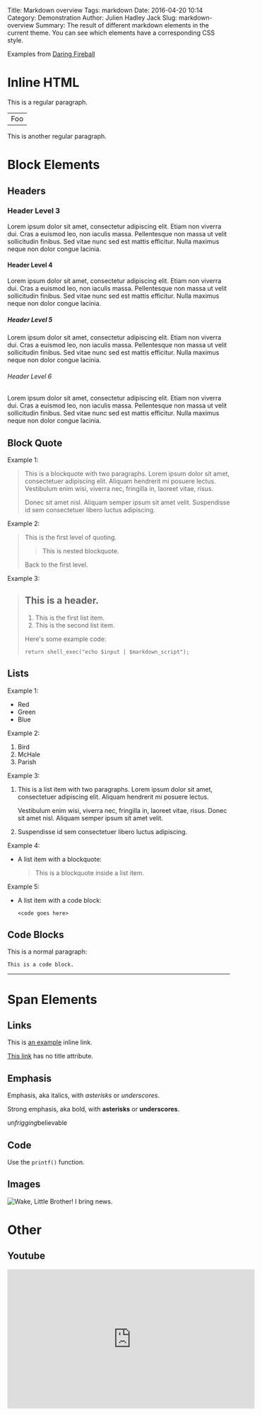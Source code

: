 Title: Markdown overview
Tags: markdown
Date: 2016-04-20 10:14
Category: Demonstration
Author: Julien Hadley Jack
Slug: markdown-overview
Summary:
  The result of different markdown elements in the current theme.
  You can see which elements have a corresponding CSS style.

Examples from [Daring Fireball](http://daringfireball.net/projects/markdown/syntax)

# Inline HTML

This is a regular paragraph.

<table>
    <tr>
        <td>Foo</td>
    </tr>
</table>

This is another regular paragraph.

# Block Elements

## Headers

### Header Level 3

Lorem ipsum dolor sit amet, consectetur adipiscing elit. Etiam non viverra dui. Cras a euismod leo, non iaculis massa. Pellentesque non massa ut velit sollicitudin finibus. Sed vitae nunc sed est mattis efficitur. Nulla maximus neque non dolor congue lacinia.

#### Header Level 4

Lorem ipsum dolor sit amet, consectetur adipiscing elit. Etiam non viverra dui. Cras a euismod leo, non iaculis massa. Pellentesque non massa ut velit sollicitudin finibus. Sed vitae nunc sed est mattis efficitur. Nulla maximus neque non dolor congue lacinia.

##### Header Level 5

Lorem ipsum dolor sit amet, consectetur adipiscing elit. Etiam non viverra dui. Cras a euismod leo, non iaculis massa. Pellentesque non massa ut velit sollicitudin finibus. Sed vitae nunc sed est mattis efficitur. Nulla maximus neque non dolor congue lacinia.

###### Header Level 6

Lorem ipsum dolor sit amet, consectetur adipiscing elit. Etiam non viverra dui. Cras a euismod leo, non iaculis massa. Pellentesque non massa ut velit sollicitudin finibus. Sed vitae nunc sed est mattis efficitur. Nulla maximus neque non dolor congue lacinia.

## Block Quote

Example 1:

> This is a blockquote with two paragraphs. Lorem ipsum dolor sit amet,
> consectetuer adipiscing elit. Aliquam hendrerit mi posuere lectus.
> Vestibulum enim wisi, viverra nec, fringilla in, laoreet vitae, risus.
> 
> Donec sit amet nisl. Aliquam semper ipsum sit amet velit. Suspendisse
> id sem consectetuer libero luctus adipiscing.

Example 2:

> This is the first level of quoting.
>
> > This is nested blockquote.
>
> Back to the first level.

Example 3:

> ## This is a header.
> 
> 1.   This is the first list item.
> 2.   This is the second list item.
> 
> Here's some example code:
> 
>     return shell_exec("echo $input | $markdown_script");


## Lists

Example 1: 

*   Red
*   Green
*   Blue

Example 2:

1.  Bird
2.  McHale
3.  Parish

Example 3:

1.  This is a list item with two paragraphs. Lorem ipsum dolor
    sit amet, consectetuer adipiscing elit. Aliquam hendrerit
    mi posuere lectus.

    Vestibulum enim wisi, viverra nec, fringilla in, laoreet
    vitae, risus. Donec sit amet nisl. Aliquam semper ipsum
    sit amet velit.

2.  Suspendisse id sem consectetuer libero luctus adipiscing.

Example 4:

*   A list item with a blockquote:

    > This is a blockquote
    > inside a list item.

Example 5:

*   A list item with a code block:

        <code goes here>


## Code Blocks

This is a normal paragraph:

    This is a code block.


-------------


# Span Elements

## Links

This is [an example](http://example.com/ "Title") inline link.

[This link](http://example.net/) has no title attribute.

## Emphasis

Emphasis, aka italics, with *asterisks* or _underscores_.

Strong emphasis, aka bold, with **asterisks** or __underscores__.

un*frigging*believable

## Code

Use the `printf()` function.

## Images

![Wake, Little Brother! I bring news.]({filename}/images/jungle_book.png)

# Other

## Youtube

<iframe width="560" height="315" src="https://www.youtube.com/embed/n1a7o44WxNo" frameborder="0" allowfullscreen></iframe>







